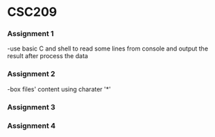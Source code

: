 # CSC209

### Assignment 1
 -use basic C and shell to read some lines from console and output the result after process the data 
### Assignment 2
 -box files' content using charater '*'
### Assignment 3

### Assignment 4
